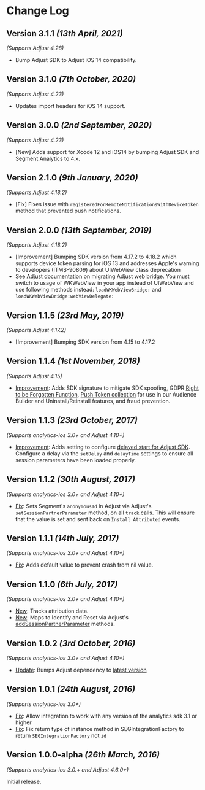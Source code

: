 Change Log
==========
Version 3.1.1 *(13th April, 2021)*
-------------------------------------------
*(Supports Adjust 4.28)*

* Bump Adjust SDK to Adjust iOS 14 compatibility.

Version 3.1.0 *(7th October, 2020)*
-------------------------------------------
*(Supports Adjust 4.23)*

* Updates import headers for iOS 14 support.

Version 3.0.0 *(2nd September, 2020)*
------------------------------------------
*(Supports Adjust 4.23)*

  * [New] Adds support for Xcode 12 and iOS14 by bumping Adjust SDK and Segment Analytics to 4.x. 

Version 2.1.0 *(9th January, 2020)*
------------------------------------------
*(Supports Adjust 4.18.2)*

  * [Fix] Fixes issue with `registeredForRemoteNotificationsWithDeviceToken` method that prevented push notifications.

Version 2.0.0 *(13th September, 2019)*
------------------------------------------
*(Supports Adjust 4.18.2)*

  * [Improvement] Bumping SDK version from 4.17.2 to 4.18.2 which supports device token parsing for iOS 13  and addresses Apple's warning to developers (ITMS-90809) about UIWebView class deprecation
  * See [Adjust documentation](https://github.com/adjust/ios_sdk/blob/master/doc/english/web_view_migration.md) on migrating Adjust web bridge. You must switch to usage of WKWebView in your app instead of UIWebView and use following methods instead: `loadWKWebViewBridge:` and `loadWKWebViewBridge:webViewDelegate:`

Version 1.1.5 *(23rd May, 2019)*
------------------------------------------
*(Supports Adjust 4.17.2)*

  * [Improvement] Bumping SDK version from 4.15 to 4.17.2

Version 1.1.4 *(1st November, 2018)*
------------------------------------------
*(Supports Adjust 4.15)*

  * [Improvement](https://github.com/segment-integrations/analytics-ios-integration-adjust/pull/17): Adds SDK signature to mitigate SDK spoofing, GDPR [Right to be Forgotten Function](https://github.com/adjust/android_sdk#gdpr-right-to-be-forgotten), [Push Token collection]( https://github.com/adjust/android_sdk#push-token) for use in our Audience Builder and Uninstall/Reinstall features, and fraud prevention.


Version 1.1.3 *(23rd October, 2017)*
------------------------------------------
*(Supports analytics-ios 3.0+ and Adjust 4.10+)*

  * [Improvement](https://github.com/segment-integrations/analytics-ios-integration-adjust/pull/14): Adds setting to configure [delayed start for Adjust SDK](https://github.com/adjust/ios_sdk#delay-start). Configure a delay via the `setDelay` and `delayTime` settings to ensure all session parameters have been loaded properly.

Version 1.1.2 *(30th August, 2017)*
------------------------------------------
*(Supports analytics-ios 3.0+ and Adjust 4.10+)*

  * [Fix](https://github.com/segment-integrations/analytics-ios-integration-adjust/pull/10): Sets Segment's `anonymousId` in Adjust via Adjust's `setSessionPartnerParameter` method, on all `track` calls. This will ensure that the value is set and sent back on `Install Attributed` events.

Version 1.1.1 *(14th July, 2017)*
------------------------------------------
*(Supports analytics-ios 3.0+ and Adjust 4.10+)*

  * [Fix](https://github.com/segment-integrations/analytics-ios-integration-adjust/pull/6/files): Adds default value to prevent crash from nil value.

Version 1.1.0 *(6th July, 2017)*
------------------------------------------
*(Supports analytics-ios 3.0+ and Adjust 4.10+)*

  * [New](https://github.com/segment-integrations/analytics-ios-integration-adjust/pull/1/files): Tracks attribution data.
  * [New](https://github.com/segment-integrations/analytics-ios-integration-adjust/pull/5/files): Maps to Identify and Reset via Adjust's [addSessionPartnerParameter](https://github.com/adjust/ios_sdk#session-partner-parameters) methods.

Version 1.0.2 *(3rd October, 2016)*
------------------------------------------
*(Supports analytics-ios 3.0+ and Adjust 4.10+)*

  * [Update](https://github.com/segment-integrations/analytics-ios-integration-adjust/pull/2/commits/19d6931b51334ce72c20bbad56fec7c6c3a7f6d9): Bumps Adjust dependency to [latest version](https://cocoapods.org/pods/Adjust)

Version 1.0.1 *(24th August, 2016)*
------------------------------------------
*(Supports analytics-ios 3.0+)*

 * [Fix](https://github.com/segment-integrations/analytics-ios-integration-adjust/commit/26f40802680e8effa30c06146304575aab07fddb): Allow integration to work with any version of the analytics sdk 3.1 or higher
 * [Fix](https://github.com/segment-integrations/analytics-ios-integration-adjust/commit/56720f46a67acd0600a9fca149a7b2302be5b347): Fix return type of instance method in SEGIntegrationFactory to return `SEGIntegrationFactory` not `id`

Version 1.0.0-alpha *(26th March, 2016)*
-------------------------------------------
*(Supports analytics-ios 3.0.+ and Adjust 4.6.0+)*

Initial release.
